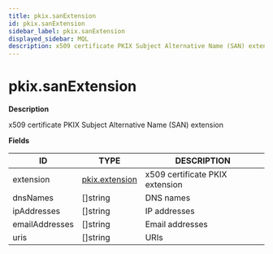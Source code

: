 ```yaml
---
title: pkix.sanExtension
id: pkix.sanExtension
sidebar_label: pkix.sanExtension
displayed_sidebar: MQL
description: x509 certificate PKIX Subject Alternative Name (SAN) extension
---
```


# pkix.sanExtension

**Description**

x509 certificate PKIX Subject Alternative Name (SAN) extension

**Fields**

| ID             | TYPE                                | DESCRIPTION                     |
| -------------- | ----------------------------------- | ------------------------------- |
| extension      | [pkix.extension](pkix.extension.md) | x509 certificate PKIX extension |
| dnsNames       | &#91;&#93;string                    | DNS names                       |
| ipAddresses    | &#91;&#93;string                    | IP addresses                    |
| emailAddresses | &#91;&#93;string                    | Email addresses                 |
| uris           | &#91;&#93;string                    | URIs                            |
